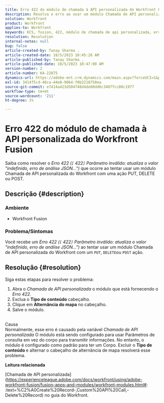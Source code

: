 ```yaml
---
title: Erro 422 do módulo de chamada à API personalizada do Workfront Fusion
description: Resolva o erro ao usar um módulo Chamada de API personalizada Workfront com uma ação PUT, DELETE ou POST.
solution: Workfront
product: Workfront
applies-to: Workfront
keywords: KCS, fusion, 422, módulo de chamada de api personalizada, erro de análise json, workfront
resolution: Resolution
internal-notes: null
bug: false
article-created-by: Tanay Sharma .
article-created-date: 10/5/2023 10:45:26 AM
article-published-by: Tanay Sharma .
article-published-date: 10/5/2023 10:47:08 AM
version-number: 2
article-number: KA-22875
dynamics-url: https://adobe-ent.crm.dynamics.com/main.aspx?forceUCI=1&pagetype=entityrecord&etn=knowledgearticle&id=54b5994a-6c63-ee11-be6e-6045bd006e5a
exl-id: 3414f5cd-46ca-44e8-9864-f0b2218758ea
source-git-commit: e7414a423d504748d4de60dd0c3407fcc08c1977
workflow-type: tm+mt
source-wordcount: '211'
ht-degree: 1%

---
```


# Erro 422 do módulo de chamada à API personalizada do Workfront Fusion


Saiba como resolver o *Erro 422 (`[` 422`]`  Parâmetro inválido: atualiza o valor &quot;indefinido, erro de análise JSON...&quot;)* que ocorre ao tentar usar um módulo Chamada de API personalizada do Workfront com uma ação PUT, DELETE ou POST.

## Descrição {#description}


### Ambiente

- Workfront Fusion




### Problema/Sintomas

Você recebe um *Erro 422 (`[` 422`]`  Parâmetro inválido: atualiza o valor &quot;indefinido, erro de análise JSON...&quot;)* ao tentar usar um módulo Chamada de API personalizada do Workfront com um `PUT`, `DELETE`ou `POST` ação.


## Resolução {#resolution}


Siga estas etapas para resolver o problema:



1. Abra o *Chamada de API personalizada* o módulo que está fornecendo o *Erro 422*.
2. Exclua o <b>Tipo de conteúdo </b>cabeçalho.
3. Clique em <b>Alternância do mapa</b> no cabeçalho.
4. Salve o módulo.

<br>Causa<br>
Normalmente, esse erro é causado pela variável *Chamada de API personalizada* O módulo está sendo configurado para usar Parâmetros de consulta em vez do corpo para transmitir informações. No entanto, o módulo é configurado como padrão para ter um Corpo. Excluir o <b>Tipo de conteúdo </b>e alternar o cabeçalho de alternância de mapa resolverá esse problema.



<b>Leitura relacionada</b>

[Chamada de API personalizada](https://experienceleague.adobe.com/docs/workfront/using/adobe-workfront-fusion/fusion-apps-and-modules/workfront-modules.html#: :text=%C2%A0Create%20Record-,Custom%20API%20Call,-Delete%20Record) no guia do Workfront.
